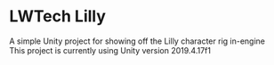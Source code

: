 # LWTech Lilly
A simple Unity project for showing off the Lilly character rig in-engine  
This project is currently using Unity version 2019.4.17f1
